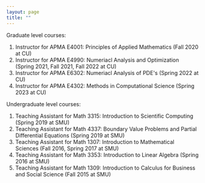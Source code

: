 ```yaml
---
layout: page
title: ""
---
```


Graduate level courses:
1. Instructor for APMA E4001: Principles of Applied Mathematics (Fall 2020 at CU)
2. Instructor for APMA E4990: Numeriacl Analysis and Optimization (Spring 2021, Fall 2021, Fall 2022 at CU)
3. Instructor for APMA E6302: Numeriacl Analysis of PDE's (Spring 2022 at CU)
4. Instructor for APMA E4302: Methods in Computational Science (Spring 2023 at CU)

Undergraduate level courses:
1. Teaching Assistant for Math 3315: Introduction to Scientific Computing (Spring 2019 at SMU)
2. Teaching Assistant for Math 4337: Boundary Value Problems and Partial Differential Equations (Spring 2019 at SMU)
3. Teaching Assistant for Math 1307: Introduction to Mathematical Sciences (Fall 2016, Spring 2017 at SMU)
4. Teaching Assistant for Math 3353: Introduction to Linear Algebra (Spring 2016 at SMU)
5. Teaching Assistant for Math 1309: Introduction to Calculus for Business and Social Science (Fall 2015 at SMU)


